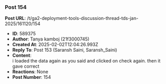 ### Post 154
**Post URL**: /t/ga2-deployment-tools-discussion-thread-tds-jan-2025/161120/154
- **ID**: 589375
- **Author**: Tanya kamboj (21f3000745)
- **Created At**: 2025-02-02T12:04:26.993Z
- **Reply To**: Post 153 (Saransh Saini, Saransh_Saini)
- **Content**:  
  i loaded the data again as you said and clicked on check again. then it gave correct
- **Reactions**: None
- **Post Number**: 154

